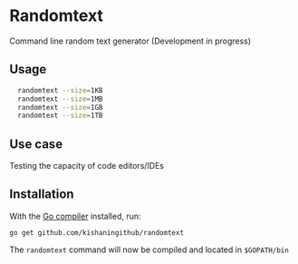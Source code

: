 # Randomtext 

Command line random text generator (Development in progress)

## Usage

```bash
  randomtext --size=1KB
  randomtext --size=1MB
  randomtext --size=1GB
  randomtext --size=1TB
 ```

## Use case

 Testing the capacity of code editors/IDEs

## Installation

With the [Go compiler](https://golang.org/dl/) installed, run:

`go get github.com/kishaningithub/randomtext`

The `randomtext` command will now be compiled and located in `$GOPATH/bin`

